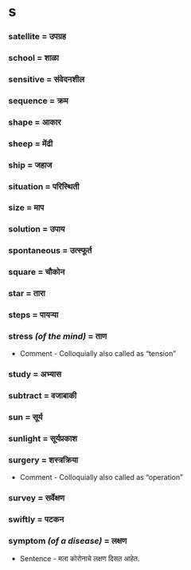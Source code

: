 # s

### satellite = उपग्रह

### school = शाळा

### sensitive = संवेदनशील

### sequence = क्रम

### shape = आकार

### sheep = मेंढी

### ship = जहाज

### situation = परिस्थिती

### size = माप

### solution = उपाय

### spontaneous = उत्स्फूर्त

### square = चौकोन

### star = तारा

### steps = पायर्‍या

### stress *(of the mind)* = ताण

- Comment - Colloquially also called as “tension”

### study = अभ्यास

### subtract = वजाबाकी

### sun = सूर्य

### sunlight = सूर्यप्रकाश

### surgery = शस्त्रक्रिया

- Comment - Colloquially also called as “operation”

### survey = सर्वेक्षण

### swiftly = पटकन

### symptom *(of a disease)* = लक्षण

- Sentence - मला कोरोनाचे लक्षण दिसत आहेत.

